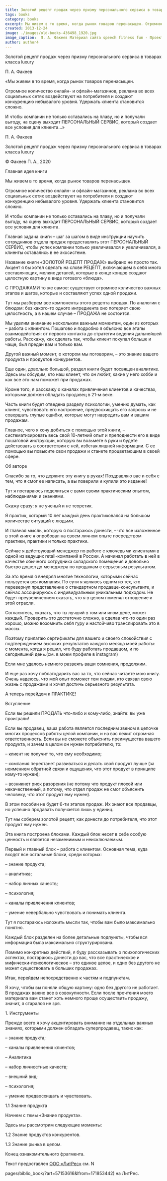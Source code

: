 ```yaml
---
title: Золотой рецепт продаж через призму персонального сервиса в товарах класса luxury 
tags: books
category: books
excerpt: Мы живем в то время, когда рынок товаров перенасыщен. Огромное количество онлайн- и офлайн-магазинов, реклама во всех  социальных сетях воздействуют на потребителя и создают конкуренцию небывалого уровня. Удержать клиента становится сложно. И чтобы компании не только оставались на плаву, но и получали выгоду, на сцену выходит ПЕРСОНАЛЬНЫЙ СЕРВИС, который создает все условия для клиент 
created: 2013-12-24
image: ./images/old-books-436498_1920.jpg
image_caption:  П. А. Факеев Материал сайта speech fitness fun - Проект Фитнес речи — часть движения за свободные Программы Обучения для Публичных Выступлений
author: author4
---
```



Золотой рецепт продаж через призму персонального сервиса в товарах класса luxury 

П. А. Факеев

«Мы живем в то время, когда рынок товаров перенасыщен.

Огромное количество онлайн- и офлайн-магазинов, реклама во всех
социальных сетях воздействуют на потребителя и создают конкуренцию
небывалого уровня. Удержать клиента становится сложно.

И чтобы компании не только оставались на плаву, но и получали выгоду, на
сцену выходит ПЕРСОНАЛЬНЫЙ СЕРВИС, который создает все условия для
клиента…»

П. А. Факеев

Золотой рецепт продаж через призму персонального сервиса в товарах
класса luxury

© Факеев П. А., 2020

Главная идея книги

Мы живем в то время, когда рынок товаров перенасыщен.

Огромное количество онлайн- и офлайн-магазинов, реклама во всех
социальных сетях воздействуют на потребителя и создают конкуренцию
небывалого уровня. Удержать клиента становится сложно.

И чтобы компании не только оставались на плаву, но и получали выгоду, на
сцену выходит ПЕРСОНАЛЬНЫЙ СЕРВИС, который создает все условия для
клиента.

Главная задача книги – шаг за шагом в виде инструкции научить
сотрудников отдела продаж предоставлять этот ПЕРСОНАЛЬНЫЙ СЕРВИС, чтобы
успех компании только увеличивался и увеличивался, а клиенты оставались
в ее экосистеме.

Название книги «ЗОЛОТОЙ РЕЦЕПТ ПРОДАЖ» выбрано не просто так. Акцент я
бы хотел сделать на слове РЕЦЕПТ, включающем в себя много составляющих,
мелких деталей, которые в конце концов создают целостную картину в виде
готового «блюда».

С ПРОДАЖАМИ то же самое: существует огромное количество важных этапов и
шагов, которые и составляют успех одной продажи.

Тут мы разберем все компоненты этого рецепта продаж. По аналогии с
блюдом: без какого-то одного ингредиента оно потеряет свою целостность,
а в нашем случае – ПРОДАЖА не состоится.

Мы уделим внимание нескольким важным моментам, один из которых – работа
с клиентом. Пошагово и подробно я объясню все этапы взаимодействия: от
первого контакта до стратегии ведения дальнейшей работы. Расскажу, как
сделать так, чтобы клиент покупал больше и чаще, был предан вам и только
вам.

Другой важный момент, о котором мы поговорим, – это знание вашего
продукта и продуктов конкурентов.

Еще один, довольно большой, раздел книги будет посвящен аналитике. Здесь
мы обсудим, кто наш клиент, что он любит, какие у него хобби и как все
это нам поможет при продажах.

Кроме того, я расскажу о каналах привлечения клиентов и качествах,
которыми должен обладать продавец в 21-м веке.

Часть книги будет отведена разделу психологии, умению думать, как
клиент, чувствовать его настроение, предвосхищать его запросы и не
совершать глупые ошибки, которые могут навредить вам и вашим продажам.

Главное, чего я хочу добиться с помощью этой книги, – систематизировать
весь свой 10-летний опыт и преподнести его в виде пошаговой инструкции,
которую вы возьмете в руки и будете действовать в соответствии с ней,
избегая лишней информации. С ее помощью вы повысите свои продажи и
станете процветающим в своей сфере.

Об авторе

Спасибо за то, что держите эту книгу в руках! Поздравляю вас и себя с
тем, что я смог ее написать, а вы поверили и купили это издание!

Тут я постараюсь поделиться с вами своим практическим опытом,
наблюдениями и знаниями.

Скажу сразу: я не ученый и не теоретик.

Я практик, который 10 лет каждый день практиковался на большом
количестве ситуаций с людьми.

И главная мысль, которую я постараюсь донести, – что все изложенное в
этой книге я опробовал на своем личном опыте посредством практики,
практики и только практики.

Сейчас я действующий менеджер по работе с ключевыми клиентами в одной из
ведущих retail-компаний в России. А начинал работать в ней в качестве
обычного сотрудника складского помещения и довольно быстро дошел до
менеджера по продажам с серьезным результатом.

За это время я внедрял многие технологии, которыми сейчас пользуется вся
компания. По сути я являюсь одним из тех, кто перевернул представление о
стандартном продавце-консультанте, и сейчас ассоциируюсь с
индивидуальным уникальным подходом. Не будет преувеличением сказать, что
я в целом поменял отношение к этой отрасли.

Согласитесь, сказать, что ты лучший в том или ином деле, может каждый.
Проверить это достаточно сложно, а сделав что-то один раз хорошо, можно
возомнить себя гуру и настойчиво транслировать это в массы.

Поэтому прилагаю сертификаты для вашего и своего спокойствия с
подтверждением высоких результатов каждого месяца моей работы:
с момента, когда я решил, что буду работать продавцом, и по сегодняшний
день.(см. в моем профиле в instagram)

Если мне удалось немного развеять ваши сомнения, продолжим.

И еще раз хочу поблагодарить вас за то, что сейчас читаете мою книгу.
Очень надеюсь, что мой опыт поможет тем людям, кто связал свою жизнь с
продажами и хочет достичь серьезного результата.

А теперь перейдем к ПРАКТИКЕ!

Вступление

Если вы решили ПРОДАТЬ что-либо и кому-либо, знайте: вы уже проиграли!

Если вы продавец, ваша работа является последним звеном в цепочке многих
процессов работы целой компании, и на вас лежит огромная
ответственность. Если вы не сможете объяснить преимущества вашего
продукта, и зачем в целом он нужен потребителю, то:

– клиент не получит то, что ему необходимо;

– компания перестанет развиваться и делать свой продукт лучше (за
неимением обратной связи и ощущения, что этот продукт в принципе кому-то
нужен);

– возникнет риск разорения (не потому что продукт плохой или
некачественный, а потому, что отдел продаж не смог объяснить человеку,
что этот продукт ему нужен).

В этом пособии не будет 6-ти этапов продаж. Их знают все продавцы, но
успешно продавать получается лишь у единиц.

Тут мы соберем золотой рецепт, как донести до потребителя, что этот
продукт ему нужен.

Эта книга построена блоками. Каждый блок несет в себе особую ценность и
является незаменимым и неисключаемым.

Первый и главный блок – работа с клиентом. Основная тема, куда входят
все остальные блоки, среди которых:

– знание продукта;

– аналитика;

– набор личных качеств;

– психология;

– каналы привлечения клиентов;

– умение невербально чувствовать и понимать клиента.

Тут я постараюсь изложить мысли так, чтобы вам было максимально понятно.

Каждый блок разделен на более детальные подпункты, чтобы вся информация
была максимально структурирована.

Помимо конкретных действий, я буду рассказывать о психологических
аспектах, постараюсь донести до вас, что все практическое и
мифически-психологическое – это единое целое, и одно без другого не
может существовать в больших продажах.

Итак, перейдем непосредственно к частям и подпунктам.

Я хочу, чтобы вы поняли общую картину: одно без другого не работает. В
продажах важно все в совокупности. Если после прочтения моего материала
вам станет хоть немного проще осуществить продажу, значит, я старался не
зря.

1. Инструменты

Прежде всего я хочу акцентировать внимание на отдельных важных знаниях,
которыми должен обладать суперпродавец, таких как:

– знание продукта;

– каналы привлечения клиентов;

– Аналитика

– набор личностных качеств;

– внешний вид;

– психология;

– умение предвосхищать и чувствовать.

1.1 Знание продукта

Начнем с темы «Знание продукта».

Здесь мы рассмотрим следующие моменты:

1.2 Знание продуктов конкурентов.

1.3 Знание рынка в целом.

Конец ознакомительного фрагмента.

Текст предоставлен [ООО «ЛитРес»](/posts/podderzhka-kompanii-lit-res/) см. N 

pages/biblio\_book/?art=57153616&lfrom=171853442)
на ЛитРес.


